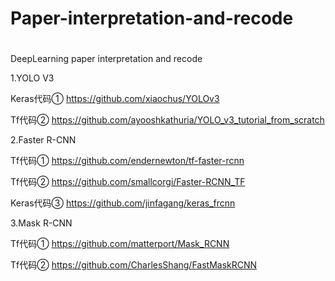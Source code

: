 # Paper-interpretation-and-recode
# 
DeepLearning paper interpretation and recode

1.YOLO V3

Keras代码①   https://github.com/xiaochus/YOLOv3

Tf代码②      https://github.com/ayooshkathuria/YOLO_v3_tutorial_from_scratch

2.Faster R-CNN

Tf代码①     https://github.com/endernewton/tf-faster-rcnn

Tf代码②     https://github.com/smallcorgi/Faster-RCNN_TF

Keras代码③  https://github.com/jinfagang/keras_frcnn


3.Mask R-CNN

Tf代码①     https://github.com/matterport/Mask_RCNN

Tf代码②     https://github.com/CharlesShang/FastMaskRCNN
